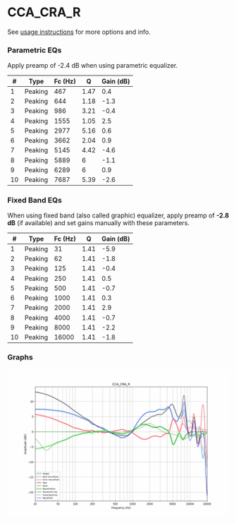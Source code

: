# CCA_CRA_R
See [usage instructions](https://github.com/jaakkopasanen/AutoEq#usage) for more options and info.

### Parametric EQs
Apply preamp of -2.4 dB when using parametric equalizer.

|   # | Type    |   Fc (Hz) |    Q |   Gain (dB) |
|-----|---------|-----------|------|-------------|
|   1 | Peaking |       467 | 1.47 |         0.4 |
|   2 | Peaking |       644 | 1.18 |        -1.3 |
|   3 | Peaking |       986 | 3.21 |        -0.4 |
|   4 | Peaking |      1555 | 1.05 |         2.5 |
|   5 | Peaking |      2977 | 5.16 |         0.6 |
|   6 | Peaking |      3662 | 2.04 |         0.9 |
|   7 | Peaking |      5145 | 4.42 |        -4.6 |
|   8 | Peaking |      5889 | 6    |        -1.1 |
|   9 | Peaking |      6289 | 6    |         0.9 |
|  10 | Peaking |      7687 | 5.39 |        -2.6 |

### Fixed Band EQs
When using fixed band (also called graphic) equalizer, apply preamp of **-2.8 dB** (if available) and set gains manually with these parameters.

|   # | Type    |   Fc (Hz) |    Q |   Gain (dB) |
|-----|---------|-----------|------|-------------|
|   1 | Peaking |        31 | 1.41 |        -5.9 |
|   2 | Peaking |        62 | 1.41 |        -1.8 |
|   3 | Peaking |       125 | 1.41 |        -0.4 |
|   4 | Peaking |       250 | 1.41 |         0.5 |
|   5 | Peaking |       500 | 1.41 |        -0.7 |
|   6 | Peaking |      1000 | 1.41 |         0.3 |
|   7 | Peaking |      2000 | 1.41 |         2.9 |
|   8 | Peaking |      4000 | 1.41 |        -0.7 |
|   9 | Peaking |      8000 | 1.41 |        -2.2 |
|  10 | Peaking |     16000 | 1.41 |        -1.8 |

### Graphs
![](./CCA_CRA_R.png)
